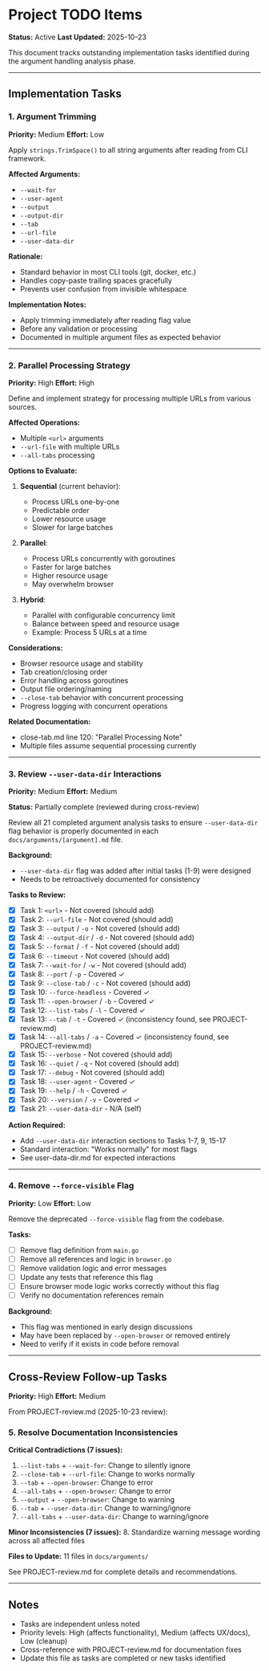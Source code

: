 # Project TODO Items

**Status:** Active
**Last Updated:** 2025-10-23

This document tracks outstanding implementation tasks identified during the argument handling analysis phase.

---

## Implementation Tasks

### 1. Argument Trimming

**Priority:** Medium
**Effort:** Low

Apply `strings.TrimSpace()` to all string arguments after reading from CLI framework.

**Affected Arguments:**
- `--wait-for`
- `--user-agent`
- `--output`
- `--output-dir`
- `--tab`
- `--url-file`
- `--user-data-dir`

**Rationale:**
- Standard behavior in most CLI tools (git, docker, etc.)
- Handles copy-paste trailing spaces gracefully
- Prevents user confusion from invisible whitespace

**Implementation Notes:**
- Apply trimming immediately after reading flag value
- Before any validation or processing
- Documented in multiple argument files as expected behavior

---

### 2. Parallel Processing Strategy

**Priority:** High
**Effort:** High

Define and implement strategy for processing multiple URLs from various sources.

**Affected Operations:**
- Multiple `<url>` arguments
- `--url-file` with multiple URLs
- `--all-tabs` processing

**Options to Evaluate:**

1. **Sequential** (current behavior):
   - Process URLs one-by-one
   - Predictable order
   - Lower resource usage
   - Slower for large batches

2. **Parallel**:
   - Process URLs concurrently with goroutines
   - Faster for large batches
   - Higher resource usage
   - May overwhelm browser

3. **Hybrid**:
   - Parallel with configurable concurrency limit
   - Balance between speed and resource usage
   - Example: Process 5 URLs at a time

**Considerations:**
- Browser resource usage and stability
- Tab creation/closing order
- Error handling across goroutines
- Output file ordering/naming
- `--close-tab` behavior with concurrent processing
- Progress logging with concurrent operations

**Related Documentation:**
- close-tab.md line 120: "Parallel Processing Note"
- Multiple files assume sequential processing currently

---

### 3. Review `--user-data-dir` Interactions

**Priority:** Medium
**Effort:** Medium

**Status:** Partially complete (reviewed during cross-review)

Review all 21 completed argument analysis tasks to ensure `--user-data-dir` flag behavior is properly documented in each `docs/arguments/[argument].md` file.

**Background:**
- `--user-data-dir` flag was added after initial tasks (1-9) were designed
- Needs to be retroactively documented for consistency

**Tasks to Review:**
- [x] Task 1: `<url>` - Not covered (should add)
- [x] Task 2: `--url-file` - Not covered (should add)
- [x] Task 3: `--output` / `-o` - Not covered (should add)
- [x] Task 4: `--output-dir` / `-d` - Not covered (should add)
- [x] Task 5: `--format` / `-f` - Not covered (should add)
- [x] Task 6: `--timeout` - Not covered (should add)
- [x] Task 7: `--wait-for` / `-w` - Not covered (should add)
- [x] Task 8: `--port` / `-p` - Covered ✓
- [x] Task 9: `--close-tab` / `-c` - Not covered (should add)
- [x] Task 10: `--force-headless` - Covered ✓
- [x] Task 11: `--open-browser` / `-b` - Covered ✓
- [x] Task 12: `--list-tabs` / `-l` - Covered ✓
- [x] Task 13: `--tab` / `-t` - Covered ✓ (inconsistency found, see PROJECT-review.md)
- [x] Task 14: `--all-tabs` / `-a` - Covered ✓ (inconsistency found, see PROJECT-review.md)
- [x] Task 15: `--verbose` - Not covered (should add)
- [x] Task 16: `--quiet` / `-q` - Not covered (should add)
- [x] Task 17: `--debug` - Not covered (should add)
- [x] Task 18: `--user-agent` - Covered ✓
- [x] Task 19: `--help` / `-h` - Covered ✓
- [x] Task 20: `--version` / `-v` - Covered ✓
- [x] Task 21: `--user-data-dir` - N/A (self)

**Action Required:**
- Add `--user-data-dir` interaction sections to Tasks 1-7, 9, 15-17
- Standard interaction: "Works normally" for most flags
- See user-data-dir.md for expected interactions

---

### 4. Remove `--force-visible` Flag

**Priority:** Low
**Effort:** Low

Remove the deprecated `--force-visible` flag from the codebase.

**Tasks:**
- [ ] Remove flag definition from `main.go`
- [ ] Remove all references and logic in `browser.go`
- [ ] Remove validation logic and error messages
- [ ] Update any tests that reference this flag
- [ ] Ensure browser mode logic works correctly without this flag
- [ ] Verify no documentation references remain

**Background:**
- This flag was mentioned in early design discussions
- May have been replaced by `--open-browser` or removed entirely
- Need to verify if it exists in code before removal

---

## Cross-Review Follow-up Tasks

**Priority:** High
**Effort:** Medium

From PROJECT-review.md (2025-10-23 review):

### 5. Resolve Documentation Inconsistencies

**Critical Contradictions (7 issues):**
1. `--list-tabs` + `--wait-for`: Change to silently ignore
2. `--close-tab` + `--url-file`: Change to works normally
3. `--tab` + `--open-browser`: Change to error
4. `--all-tabs` + `--open-browser`: Change to error
5. `--output` + `--open-browser`: Change to warning
6. `--tab` + `--user-data-dir`: Change to warning/ignore
7. `--all-tabs` + `--user-data-dir`: Change to warning/ignore

**Minor Inconsistencies (7 issues):**
8. Standardize warning message wording across all affected files

**Files to Update:** 11 files in `docs/arguments/`

See PROJECT-review.md for complete details and recommendations.

---

## Notes

- Tasks are independent unless noted
- Priority levels: High (affects functionality), Medium (affects UX/docs), Low (cleanup)
- Cross-reference with PROJECT-review.md for documentation fixes
- Update this file as tasks are completed or new tasks identified
